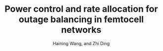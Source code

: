 ---
type:
title: Power control and rate allocation for outage balancing in femtocell networks
author: Haining Wang, and Zhi Ding
journal:
volume:
number:
year: 2014
month: Dec
doi: 10.1109/GLOCOM.2014.7037476
pages: 4257-4262
publisher:
booktitle: Proc. of 2014 IEEE Global Communications Conference (GLOBECOM)
note:
sort_key: 201412
---